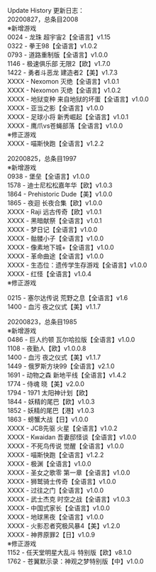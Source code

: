 Update History 更新日志：  
20200827，总条目2008  
※新增游戏  
0024 - 龙珠 超宇宙2【全语言】v1.15  
0322 - 拳王98【全语言】v1.0.2  
0793 - 道路重制版【全语言】v1.0.0  
1146 - 极速俱乐部 无限2【欧】v1.7.0  
1422 - 勇者斗恶龙 建造者2【美】v1.7.3  
XXXX - Nexomon 灭绝【全语言】v1.0.1  
XXXX - Nexomon 灭绝【全语言】v1.0.2  
XXXX - 地狱变种 来自地狱的坏蛋【全语言】v1.0.0  
XXXX - 亚当之影【全语言】v1.0.0  
XXXX - 足球小将 新秀崛起【全语言】v1.0.1  
XXXX - 鹰爪vs苍蝇部落【全语言】v1.0.0  
※修正游戏  
XXXX - 喵斯快跑【全语言】v1.2.2  
  
20200825，总条目1997  
※新增游戏  
0938 - 堡垒【全语言】v1.0.0  
1578 - 迪士尼松松嘉年华【欧】v1.0.3  
1864 - Prehistoric Dude【美】v1.0.0  
1865 - 夜迴 长夜合集【欧】v1.0.0  
XXXX - Raji 远古传奇【欧】v1.0.1  
XXXX - 黑暗献祭【全语言】v1.0.1  
XXXX - 梦日记【全语言】v1.0.0  
XXXX - 骷髅小子【全语言】v1.0.0  
XXXX - 像素地下城+【全语言】v1.0.0  
XXXX - 革命曲途【全语言】v1.0.0  
XXXX - 生态位：遗传学生存游戏【全语言】v1.0.0  
XXXX - 红怪【全语言】v1.0.4  
※修正游戏  

0215 - 塞尔达传说 荒野之息【全语言】v1.6  
1400 - 血污 夜之仪式【美】v1.1.7  
  
20200823，总条目1985  
※新增游戏  
0486 - 巨人约顿 瓦尔哈拉版【全语言】v1.0.0  
1108 - 夜勤人【欧】v1.0.0.8  
1400 - 血污 夜之仪式【美】v1.1.7  
1449 - 俄罗斯方块99【全语言】v2.1.0  
1691 - 动物之森 新地平线【全语言】v1.4.2  
1774 - 侍魂 晓【美】v2.0.0  
1794 - 1971 太阳神计划【欧】  
1844 - 妖精的尾巴【欧】v1.0.3  
1852 - 妖精的尾巴【港】v1.0.3  
1863 - 螃蟹大战【日】v1.0.0  
XXXX - JCB先驱 火星【全语言】v1.0.2  
XXXX - Kwaidan 吾妻邸怪谈【全语言】v1.0.0  
XXXX - 不死鸟传说 觉醒【全语言】v1.0.0  
XXXX - 喵斯快跑【全语言】v1.2.2  
XXXX - 极渊【全语言】v1.0.0  
XXXX - 圣女之歌零 第一章【全语言】v1.0.0  
XXXX - 狮鹫骑士传奇【全语言】v1.0.0  
XXXX - 过往之门【全语言】v1.0.0  
XXXX - 武士杰克 时空之战【全语言】v1.0.3  
XXXX - 中国式家长【全语言】v1.0.0  
XXXX - 地球黑夜【全语言】v1.0.0  
XXXX - 火影忍者究极风暴4【美】v1.2.0  
XXXX - 神界原罪2【日】v1.0.9  
※修正游戏  
1152 - 任天堂明星大乱斗 特别版【欧】v8.1.0  
1762 - 苍翼默示录：神观之梦特别版【中】v1.0.0
